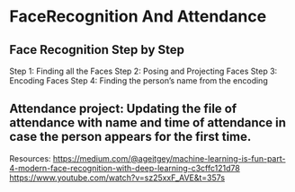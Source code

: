 # FaceRecognition And Attendance

## Face Recognition Step by Step

Step 1: Finding all the Faces
Step 2: Posing and Projecting Faces
Step 3: Encoding Faces
Step 4: Finding the person’s name from the encoding

## Attendance project: Updating the file of attendance with name and time of attendance in case the person appears for the first time.

Resources:
https://medium.com/@ageitgey/machine-learning-is-fun-part-4-modern-face-recognition-with-deep-learning-c3cffc121d78
https://www.youtube.com/watch?v=sz25xxF_AVE&t=357s
